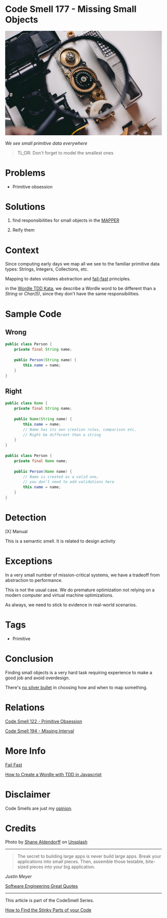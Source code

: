 # Code Smell 177 - Missing Small Objects
            
![Code Smell 177 - Missing Small Objects](Code%20Smell%20177%20-%20Missing%20Small%20Objects.jpg)

*We see small primitive data everywhere*

> TL;DR: Don't forget to model the smallest ones

# Problems

- Primitive obsession

# Solutions

1. find responsibilities for small objects in the [MAPPER](https://github.com/mcsee/Software-Design-Articles/tree/main/Articles/Theory/What%20is%20(wrong%20with)%20software/readme.md)

2. Reify them

# Context

Since computing early days we map all we see to the familiar primitive data types: Strings, Integers, Collections, etc.

Mapping to dates violates abstraction and [fail-fast](https://github.com/mcsee/Software-Design-Articles/tree/main/Articles/Theory/Fail%20Fast/readme.md) principles.

in the [Wordle TDD Kata](https://github.com/mcsee/Software-Design-Articles/tree/main/Articles/Wordle/How%20to%20Create%20a%20Wordle%20with%20TDD%20in%20Javascript/readme.md), we describe a Wordle word to be different than a *String* or *Char(5)*, since they don't have the same responsibilities.

# Sample Code

## Wrong

[Gist Url]: # (https://gist.github.com/mcsee/9a4cce1354fa6b13bdf90b19e453fbb8)
```java
public class Person {
    private final String name; 

    public Person(String name) {
        this.name = name;
    }
}
```

## Right

[Gist Url]: # (https://gist.github.com/mcsee/79e4e83a5f5f2a17f310a4ae743221b4)
```java
public class Name {
    private final String name; 

    public Name(String name) {
        this.name = name;
        // Name has its own creation rules, comparison etc.
        // Might be different than a string
    }
}
  
public class Person {
    private final Name name; 

    public Person(Name name) {
        // Name is created as a valid one,
        // you don't need to add validations here 
        this.name = name;
    }
}
```

# Detection

[X] Manual

This is a semantic smell. It is related to design activity

# Exceptions

In a very small number of mission-critical systems, we have a tradeoff from abstraction to performance.

This is not the usual case. We do premature optimization not relying on a modern computer and virtual machine optimizations.

As always, we need to stick to evidence in real-world scenarios.

# Tags

- Primitive

# Conclusion

Finding small objects is a very hard task requiring experience to make a good job and avoid overdesign.

There's [no silver bullet](https://github.com/mcsee/Software-Design-Articles/tree/main/Articles/Theory/No%20Silver%20Bullet/readme.md) in choosing how and when to map something.

# Relations

[Code Smell 122 - Primitive Obsession](https://github.com/mcsee/Software-Design-Articles/tree/main/Articles/Code%20Smells/Code%20Smell%20122%20-%20Primitive%20Obsession/readme.md)

[Code Smell 194 - Missing Interval](https://github.com/mcsee/Software-Design-Articles/tree/main/Articles/Code%20Smells/Code%20Smell%20194%20-%20Missing%20Interval/readme.md)

# More Info

[Fail Fast](https://github.com/mcsee/Software-Design-Articles/tree/main/Articles/Theory/Fail%20Fast/readme.md)

[How to Create a Wordle with TDD in Javascript](https://github.com/mcsee/Software-Design-Articles/tree/main/Articles/Wordle/How%20to%20Create%20a%20Wordle%20with%20TDD%20in%20Javascript/readme.md)

# Disclaimer

Code Smells are just my [opinion](https://github.com/mcsee/Software-Design-Articles/tree/main/Articles/Blogging/I%20Wrote%20More%20than%2090%20Articles%20on%202021%20Here%20is%20What%20I%20Learned/readme.md).

# Credits

Photo by [Shane Aldendorff](https://unsplash.com/@pluyar) on [Unsplash](https://unsplash.com/s/photos/magnifying-glass)
  
* * *

> The secret to building large apps is never build large apps. Break your applications into small pieces. Then, assemble those testable, bite-sized pieces into your big application.

_Justin Meyer_
 
[Software Engineering Great Quotes](https://github.com/mcsee/Software-Design-Articles/tree/main/Articles/Quotes/Software%20Engineering%20Great%20Quotes/readme.md)

* * *

This article is part of the CodeSmell Series.

[How to Find the Stinky Parts of your Code](https://github.com/mcsee/Software-Design-Articles/tree/main/Articles/Code%20Smells/How%20to%20Find%20the%20Stinky%20parts%20of%20your%20Code/readme.md)